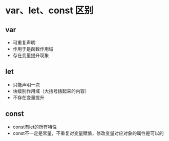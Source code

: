 # var、let、const 区别

## var

- 可重复声明
- 作用于是函数作用域
- 存在变量提升现象

## let

- 只能声明一次
- 块级别作用域（大括号括起来的内容）
- 不存在变量提升

## const

- const有let的所有特性
- const不一定是常量，不重复对变量赋值，修改变量对应对象的属性是可以的